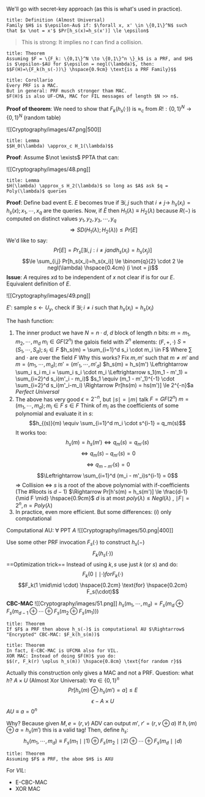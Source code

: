 We'll go with secret-key approach (as this is what's used in practice).

```ad-abstract
title: Definition (Almost Universal)
Family $H$ is $\epsilon-Au$ if: $\forall x, x' \in \{0,1\}^N$ such that $x \not = x'$ $Pr[h_s(x)=h_s(x')] \le \epsilon$

```

>This is strong: It implies no $t$ can find a collision.

```ad-abstract
title: Theorem
Assuming $F = \{F_k: \{0,1\}^N \to \{0,1\}^n \}_k$ is a PRF, and $H$ is $\epsilon-$AU for $\epsilon = negl(\lambda)$, then:
$$F(H)=\{F_k(h_s(-))\} \hspace{0.9cm} \text{is a PRF Family}$$

```

```ad-tldr
title: Corollario
Every PRF is a MAC.
But in general: PRF musch stronger tham MAC.
$F(H)$ is also UF-CMA, MAC for FIL messages of length $N >> n$.

```

**Proof of theorem**:
We need to show that $F_k(h_s(\cdot))$ is $\approx_c$ from $R! : \{0,1\}^N \to \{0,1\}^N$ (random table)

![[Cryptography/images/47.png|500]]

```ad-summary
title: Lemma
$$H_0(\lambda) \approx_c H_1(\lambda)$$

```

**Proof**: Assume $\not \exists$ PPTA that can:

![[Cryptography/images/48.png]]

```ad-abstract
title: Lemma
$H(\lambda) \approx_s H_2(\lambda)$ so long as $A$ ask $q = Poly(\lambda)$ queries

```

**Proof**: Define bad event E.
$E$ becomes true if $\exists i,j$ such that $i \not = j \to$ $h_s(x_i) = h_s(x); x_1, \cdots, x_q$ are the queries.
Now, if $\bar E$ then $H_1(\lambda) \equiv H_2(\lambda)$ because $R(-)$ is computed on distinct values $y_1, y_2, y_3, \cdots, y_q$
$$\Rightarrow SD(H_1(\lambda); H_2(\lambda)) \le Pr[E]$$
We'd like to say:
$$Pr[E] = Pr_s [\exists i,j : i \not = j and h_s(x_i)=h_s(x_j)]$$
$$\le \sum_{i,j} Pr[h_s(x_i)=h_s(x_i)] \le \binom{q}{2} \cdot 2 \le negl(\lambda) \hspace{0.4cm} (i \not = j)$$
**Issue**: $A$ requires $x$d to be independent of $x$ not clear if is for our $E$. Equivalent definition of $E$.

![[Cryptography/images/49.png]]

$E'$: sample $s \leftarrow U_y$, check if $\exists i; i \not = i$ such that $h_s(x_i) = h_s(x_i)$

The hash function:
1) The inner product we have $N = n \cdot d$, $d$ block of length $n$ bits:
	$m = m_1, m_2, \cdots, m_d$
	$m_i \in GF(2^n)$ the galois field with $2^n$ elements: $(F, +, \cdot)$
	$S = (S_1, \cdots, S_d); s_i \in F$
	$h_s(m) = \sum_{i=1}^d s_i \cdot m_i \in F$
	Where $\sum$ and $\cdot$ are over the field $F$
	Why this works? Fix $m, m'$ such that $m \not =m'$ and $m = (m_1, \cdots, m_d); m' =(m'_1, \cdots, m'_d)$
	$h_s(m) = h_s(m') \Leftrightarrow \sum_i s_i m_i = \sum_i s_i \cdot m_i \Leftrightarrow s_1(m_1 - m'_1) = \sum_{i=2}^d s_i(m'_i - m_i)$
	$s_1 \equiv (m_1 - m'_1)^{-1} \cdot \sum_{i=2}^d s_i(m'_i-m_i) \Rightarrow Pr[hs(m) = hs(m')] \le 2^{-n}$a _Perfect Universal_
2) The above has very good $\epsilon = 2^{-n}$, but $\mid s\mid = \mid m \mid$ talk $F = GF(2^n)$
	$m = (m_1, \cdots, m_d); m_i \in F$
	$s \in F$
	Think of $m_i$ as the coefficients of some polynomial and evaluate it in $s$:
	$$h_{(s)}(m) \equiv \sum_{i=1}^d m_i \cdot s^{i-1} = q_m(s)$$
	It works too:
	$$h_s(m) = h_s(m') \Leftrightarrow q_m(s) = q_{m'}(s)$$
	$$\Leftrightarrow q_m(s) - q_{m'}(s) = 0$$
	$$\Leftrightarrow q_{m - m'}(s) = 0$$
	$$\Leftrightarrow \sum_{i=1}^d (m_i - m'_i)s^{i-1} = 0$$
	$\Rightarrow$ Collision $\Leftrightarrow$ $s$ is a root of the above polynomial with if-coefficients (The $\#$Roots is $d-1$)
	$\Rightarrow Pr[h's(m) = h_s(m')] \le \frac{d-1}{\mid F \mid} \hspace{0.9cm}$ $d$ is at most $poly(\lambda) \le Negl(\lambda)$ , $\mid F \mid = 2^n, n = Poly(\lambda)$
3)  In practice, even more efficient. But some differences: $(i)$ only computational

Computational AU: $\forall$ PPT $A$
![[Cryptography/images/50.png|400]]

Use some other PRF invocation $F_s(\cdot)$ to construct $h_s(-)$
$$F_k(h_s(\cdot))$$
==Optimization trick==
Instead of using $k,s$ use just $k$ (or $s$) and do:
$$F_k(0 \mid \mid \cdot) for F_k(\cdot)$$
$$F_k(1 \mid\mid \cdot) \hspace{0.2cm} \text{for} \hspace{0.2cm} F_s(\cdot)$$

**CBC-MAC**
![[Cryptography/images/51.png]]
$h_s(m_1, \cdots, m_d) = F_s(m_d \oplus F_s(m_{d-1} \oplus \cdots \oplus F_s(m_2 \oplus F_s(m_1)))$

```ad-abstract
title: Theorem
If $F$ a PRF then above h_s(-)$ is computational AU $\Rightarrow$ "Encrypted" CBC-MAC: $F_k(h_s(m))$

```

```ad-abstract
title: Theorem
In fact, E-CBC-MAC is UFCMA also for VIL.
XOR MAC: Instead of doing $F(H)$ yuo do:
$$(r, F_k(r) \oplus h_s(m)) \hspace{0.8cm} \text{for random r}$$

```

Actually this construction only gives a MAC and not a PRF.
Question: what $h$? $A \times U$ (Almost Xor Universal): $\forall a \in \{0,1\}^n$
$$Pr[h_s(m) \oplus h_s(m') = a] \le E$$$$\epsilon-A \times U$$
$AU \equiv a = 0^n$

Why? Because given $M, e=(r, v)$
ADV can output $m'$, $r'=(r, v \oplus a)$
If $h, (m) \oplus a = h_s(m')$ this is a valid tag!
Then, define $h_s$:
$$h_s(m_1, \cdots, m_d) \equiv F_s(m_1 \mid \mid 1) \oplus F_s(m_2 \mid \mid 2) \oplus \cdots \oplus F_s(m_d \mid \mid d)$$
```ad-abstract
title: Theorem
Assuming $F$ a PRF, the aboe $H$ is AXU

```

For $VIL$:
- E-CBC-MAC
- XOR MAC
